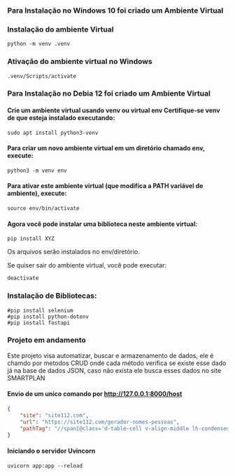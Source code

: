 ### Para Instalação no Windows 10 foi criado um Ambiente Virtual

### Instalação do ambiente Virtual

```shell
python -m venv .venv
```

### Ativação do ambiente virtual no Windows

```shell
.venv/Scripts/activate
```

### Para Instalação no Debia 12 foi criado um Ambiente Virtual
 #### Crie um ambiente virtual usando venv ou virtual env Certifique-se venv de que esteja instalado executando:
```shell
sudo apt install python3-venv
```
#### Para criar um novo ambiente virtual em um **diretório chamado env**, execute:
```shell
python3 -m venv env
```
#### Para ativar este ambiente virtual (que modifica a PATH variável de ambiente), execute:
```shell
source env/bin/activate
```
#### Agora você pode instalar uma biblioteca neste ambiente virtual:
```shell
pip install XYZ
```
Os arquivos serão instalados no env/diretório.

Se quiser sair do ambiente virtual, você pode executar:
```shell
deactivate
```

### Instalação de Bibliotecas: 
```shell
#pip install selenium
#pip install python-dotenv
#pip install fastapi
```
### Projeto em andamento

Este projeto visa automatizar, buscar e armazenamento de dados, ele é chamdo por metodos CRUD onde cada método verifica se existe esse dado já na base de dados JSON, caso não exista ele busca esses dados no site SMARTPLAN

#### Envio de um unico comando por http://127.0.0.1:8000/host
```json
{
    "site": "site112.com",
    "url": "https://site112.com/gerador-nomes-pessoas",
    "pathTag": "//span[@class='d-table-cell v-align-middle lh-condensed pr-2']//strong"
}
```

#### Iniciando o servidor Uvincorn
```shell
uvicorn app:app --reload
```